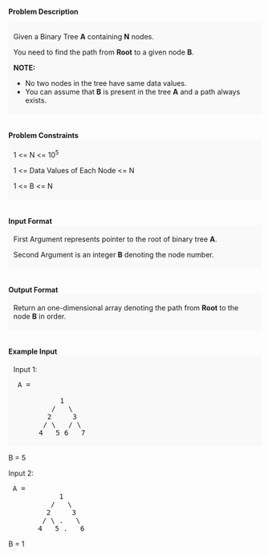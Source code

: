 <div class="markdown-content" id="problem-content">
<p><strong>Problem Description</strong><br/><div id="problem_description_markdown_content_value" style="background-color: #f9f9f9; padding: 5px 10px; "><p>Given a Binary Tree <strong>A</strong> containing <strong>N</strong> nodes.</p><p></p><p></p><p></p>
<p>You need to find the path from <strong>Root</strong> to a given node <strong>B</strong>.</p>
<p><strong>NOTE:</strong></p>
<ul>
<li>No two nodes in the tree have same data values.</li>
<li>You can assume that <strong>B</strong> is present in the tree <strong>A</strong> and a path always exists.</li>
</ul>
<p></p>
<p></p>
<p></p></div><br/><br/><strong>Problem Constraints</strong><br/><div id="problem_constraints_markdown_content_value" style="background-color: #f9f9f9; padding: 5px 10px; "><p> 1 &lt;= N &lt;= 10<sup>5</sup> </p><p></p><p></p><p></p>
<p> 1 &lt;= Data Values of Each Node &lt;= N</p>
<p> 1 &lt;= B &lt;= N</p>
<p></p>
<p></p>
<p></p>
<p></p></div><br/><br/><strong>Input Format</strong><br/><div id="input_format_markdown_content_value" style="background-color: #f9f9f9; padding: 5px 10px; "><p>First Argument represents pointer to the root of binary tree <strong>A</strong>.</p><p></p><p></p><p></p><p></p>
<p>Second Argument is an integer <strong>B</strong> denoting the node number.</p>
<p></p>
<p></p>
<p></p>
<p></p></div><br/><br/><strong>Output Format</strong><br/><div id="output_format_markdown_content_value" style="background-color: #f9f9f9; padding: 5px 10px; "><p>Return an one-dimensional array denoting the path from <strong>Root</strong> to the node <strong>B</strong> in order.</p></div><br/><br/><strong>Example Input</strong><br/><div id="example_input_markdown_content_value" style="background-color: #f9f9f9; padding: 5px 10px; "><p>Input 1:</p><p></p><p></p><p></p><p></p><p></p><p></p><p></p>
<pre> A =<br/>
           1
         /   \
        2     3
       / \   / \
      4   5 6   7 </pre></div></p>
<p>B = 5

<p>Input 2:</p>
<pre> A = 
            1
          /   \
         2     3
        / \ .   \
       4   5 .   6</pre></p>
<p>B = 1<br/>

<p></p>
<p></p>
<p></p>
<p></p></p></div>